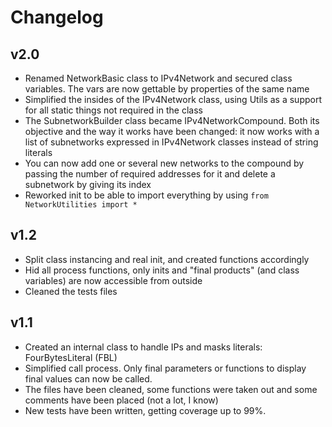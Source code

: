 # Changelog

## v2.0
- Renamed NetworkBasic class to IPv4Network and secured class variables.
The vars are now gettable by properties of the same name
- Simplified the insides of the IPv4Network class, using Utils as a support for all static things
not required in the class
- The SubnetworkBuilder class became IPv4NetworkCompound. Both its objective and the way it works have been
changed: it now works with a list of subnetworks expressed in IPv4Network classes instead of string literals
- You can now add one or several new networks to the compound by passing the number of required addresses for it and
delete a subnetwork by giving its index
- Reworked init to be able to import everything by using `from NetworkUtilities import *`

## v1.2
- Split class instancing and real init, and created functions accordingly
- Hid all process functions, only inits and "final products" (and class variables) are now accessible from outside
- Cleaned the tests files

## v1.1
- Created an internal class to handle IPs and masks literals: FourBytesLiteral (FBL)
- Simplified call process. Only final parameters or functions to display final values can now be called.
- The files have been cleaned, some functions were taken out and some comments have been placed (not a lot, I know)
- New tests have been written, getting coverage up to 99%.